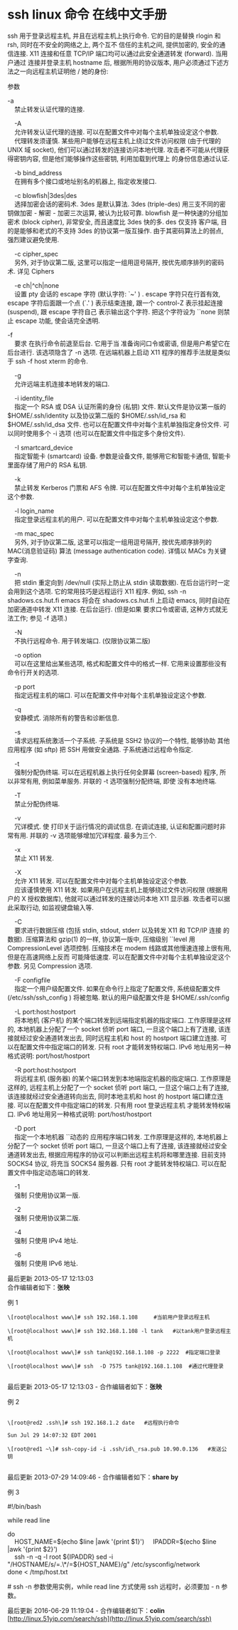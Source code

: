 # ssh linux 命令 在线中文手册
ssh 用于登录远程主机, 并且在远程主机上执行命令. 它的目的是替换 rlogin 和 rsh, 同时在不安全的网络之上, 两个互不 信任的主机之间, 提供加密的, 安全的通信连接. X11 连接和任意 TCP/IP 端口均可以通过此安全通道转发 (forward). 当用户通过 连接并登录主机 hostname 后, 根据所用的协议版本, 用户必须通过下述方法之一向远程主机证明他 / 她的身份:

参数

\-a  
    禁止转发认证代理的连接.

    \-A  
    允许转发认证代理的连接. 可以在配置文件中对每个主机单独设定这个参数.  
    代理转发须谨慎. 某些用户能够在远程主机上绕过文件访问权限 (由于代理的 UNIX 域 socket), 他们可以通过转发的连接访问本地代理. 攻击者不可能从代理获得密钥内容, 但是他们能够操作这些密钥, 利用加载到代理上 的身份信息通过认证.

    \-b bind_address  
    在拥有多个接口或地址别名的机器上, 指定收发接口.

    \-c blowfish|3des|des  
    选择加密会话的密码术. 3des 是默认算法. 3des (triple-des) 用三支不同的密钥做加密 - 解密 - 加密三次运算, 被认为比较可靠. blowfish 是一种快速的分组加密术 (block cipher), 非常安全, 而且速度比 3des 快的多. des 仅支持 客户端, 目的是能够和老式的不支持 3des 的协议第一版互操作. 由于其密码算法上的弱点, 强烈建议避免使用.

    \-c cipher_spec  
    另外, 对于协议第二版, 这里可以指定一组用逗号隔开, 按优先顺序排列的密码术. 详见 Ciphers

    \-e ch|^ch|none  
    设置 pty 会话的 escape 字符 (默认字符: \`~' ) . escape 字符只在行首有效, escape 字符后面跟一个点 (\`.' ) 表示结束连接, 跟一个 control-Z 表示挂起连接 (suspend), 跟 escape 字符自己 表示输出这个字符. 把这个字符设为 \`\`none 则禁止 escape 功能, 使会话完全透明.

\-f  
    要求 在执行命令前退至后台. 它用于当 准备询问口令或密语, 但是用户希望它在后台进行. 该选项隐含了 -n 选项. 在远端机器上启动 X11 程序的推荐手法就是类似于 ssh -f host xterm 的命令.

    \-g  
    允许远端主机连接本地转发的端口.

    \-i identity_file  
    指定一个 RSA 或 DSA 认证所需的身份 (私钥) 文件. 默认文件是协议第一版的 $HOME/.ssh/identity 以及协议第二版的 $HOME/.ssh/id_rsa 和 $HOME/.ssh/id_dsa 文件. 也可以在配置文件中对每个主机单独指定身份文件. 可以同时使用多个 -i 选项 (也可以在配置文件中指定多个身份文件).

    \-I smartcard_device  
    指定智能卡 (smartcard) 设备. 参数是设备文件, 能够用它和智能卡通信, 智能卡里面存储了用户的 RSA 私钥.

    \-k  
    禁止转发 Kerberos 门票和 AFS 令牌. 可以在配置文件中对每个主机单独设定这个参数.

    \-l login_name  
    指定登录远程主机的用户. 可以在配置文件中对每个主机单独设定这个参数.

    \-m mac_spec  
    另外, 对于协议第二版, 这里可以指定一组用逗号隔开, 按优先顺序排列的 MAC(消息验证码) 算法 (message authentication code). 详情以 MACs 为关键字查询.

    \-n  
    把 stdin 重定向到 /dev/null (实际上防止从 stdin 读取数据). 在后台运行时一定会用到这个选项. 它的常用技巧是远程运行 X11 程序. 例如, ssh -n shadows.cs.hut.fi emacs 将会在 shadows.cs.hut.fi 上启动 emacs, 同时自动在加密通道中转发 X11 连接. 在后台运行. (但是如果 要求口令或密语, 这种方式就无法工作; 参见 -f 选项.)

    \-N  
    不执行远程命令. 用于转发端口. (仅限协议第二版)

    \-o option  
    可以在这里给出某些选项, 格式和配置文件中的格式一样. 它用来设置那些没有命令行开关的选项.

    \-p port  
    指定远程主机的端口. 可以在配置文件中对每个主机单独设定这个参数.

    \-q  
    安静模式. 消除所有的警告和诊断信息.

    \-s  
    请求远程系统激活一个子系统. 子系统是 SSH2 协议的一个特性, 能够协助 其他应用程序 (如 sftp) 把 SSH 用做安全通路. 子系统通过远程命令指定.

    \-t  
    强制分配伪终端. 可以在远程机器上执行任何全屏幕 (screen-based) 程序, 所以非常有用, 例如菜单服务. 并联的 -t 选项强制分配终端, 即使 没有本地终端.

    \-T  
    禁止分配伪终端.

    \-v  
    冗详模式. 使 打印关于运行情况的调试信息. 在调试连接, 认证和配置问题时非常有用. 并联的 -v 选项能够增加冗详程度. 最多为三个.

    \-x  
    禁止 X11 转发.

    \-X  
    允许 X11 转发. 可以在配置文件中对每个主机单独设定这个参数.  
    应该谨慎使用 X11 转发. 如果用户在远程主机上能够绕过文件访问权限 (根据用户的 X 授权数据库), 他就可以通过转发的连接访问本地 X11 显示器. 攻击者可以据此采取行动, 如监视键盘输入等.

    \-C  
    要求进行数据压缩 (包括 stdin, stdout, stderr 以及转发 X11 和 TCP/IP 连接 的数据). 压缩算法和 gzip(1) 的一样, 协议第一版中, 压缩级别 \`\`level 用 CompressionLevel 选项控制. 压缩技术在 modem 线路或其他慢速连接上很有用, 但是在高速网络上反而 可能降低速度. 可以在配置文件中对每个主机单独设定这个参数. 另见 Compression 选项.

    \-F configfile  
    指定一个用户级配置文件. 如果在命令行上指定了配置文件, 系统级配置文件 (/etc/ssh/ssh_config ) 将被忽略. 默认的用户级配置文件是 $HOME/.ssh/config

    \-L port:host:hostport  
    将本地机 (客户机) 的某个端口转发到远端指定机器的指定端口. 工作原理是这样的, 本地机器上分配了一个 socket 侦听 port 端口, 一旦这个端口上有了连接, 该连接就经过安全通道转发出去, 同时远程主机和 host 的 hostport 端口建立连接. 可以在配置文件中指定端口的转发. 只有 root 才能转发特权端口. IPv6 地址用另一种格式说明: port/host/hostport

    \-R port:host:hostport  
    将远程主机 (服务器) 的某个端口转发到本地端指定机器的指定端口. 工作原理是这样的, 远程主机上分配了一个 socket 侦听 port 端口, 一旦这个端口上有了连接, 该连接就经过安全通道转向出去, 同时本地主机和 host 的 hostport 端口建立连接. 可以在配置文件中指定端口的转发. 只有用 root 登录远程主机 才能转发特权端口. IPv6 地址用另一种格式说明: port/host/hostport

    \-D port  
    指定一个本地机器 \`\`动态的 应用程序端口转发. 工作原理是这样的, 本地机器上分配了一个 socket 侦听 port 端口, 一旦这个端口上有了连接, 该连接就经过安全通道转发出去, 根据应用程序的协议可以判断出远程主机将和哪里连接. 目前支持 SOCKS4 协议, 将充当 SOCKS4 服务器. 只有 root 才能转发特权端口. 可以在配置文件中指定动态端口的转发.

    \-1  
    强制 只使用协议第一版.

    \-2  
    强制 只使用协议第二版.

    \-4  
    强制 只使用 IPv4 地址.

    \-6  
    强制 只使用 IPv6 地址.

最后更新 2013-05-17 12:13:03  
合作编辑者如下：**张映**

例 1

```
\[root@localhost www\]# ssh 192.168.1.108     #当前用户登录远程主机

\[root@localhost www\]# ssh 192.168.1.108 -l tank   #以tank用户登录远程主机

\[root@localhost www\]# ssh tank@192.168.1.108 -p 2222  #指定端口登录

\[root@localhost www\]# ssh  -D 7575 tank@192.168.1.108  #通过代理登录 


```

最后更新 2013-05-17 12:13:03 - 合作编辑者如下：**张映**

例 2

```
 
\[root@red2 .ssh\]# ssh 192.168.1.2 date   #远程执行命令

Sun Jul 29 14:07:32 EDT 2001

\[root@red1 ~\]# ssh-copy-id -i .ssh/id\_rsa.pub 10.90.0.136   #发送公钥


```

最后更新 2013-07-29 14:09:46 - 合作编辑者如下：**share by**

例 3

\#!/bin/bash

while read line

do  
    HOST_NAME=$(echo $line |awk '{print $1}')  
    IPADDR=$(echo $line |awk '{print $2}')  
    ssh -n -q -l root ${IPADDR} sed -i "/HOSTNAME/s/=.\*/=${HOST_NAME}/g"  /etc/sysconfig/network  
done &lt; /tmp/host.txt

\# ssh -n 参数使用实例，while read line 方式使用 ssh 远程时，必须要加 - n 参数。

最后更新 2016-06-29 11:19:04 - 合作编辑者如下：**colin** 
 [http://linux.51yip.com/search/ssh](http://linux.51yip.com/search/ssh)
